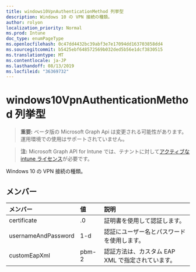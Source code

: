 ```yaml
---
title: windows10VpnAuthenticationMethod 列挙型
description: Windows 10 の VPN 接続の種類。
author: rolyon
localization_priority: Normal
ms.prod: Intune
doc_type: enumPageType
ms.openlocfilehash: 0c47dd4432bc39abf3e7e17094dd163703858dd4
ms.sourcegitcommit: b5425ebf648572569b032ded5b56e1dcf3830515
ms.translationtype: MT
ms.contentlocale: ja-JP
ms.lasthandoff: 08/13/2019
ms.locfileid: "36369732"
---
```

# <a name="windows10vpnauthenticationmethod-enum-type"></a>windows10VpnAuthenticationMethod 列挙型

> **重要:** ベータ版の Microsoft Graph Api は変更される可能性があります。運用環境での使用はサポートされていません。

> **注:** Microsoft Graph API for Intune では、テナントに対して[アクティブな intune ライセンス](https://go.microsoft.com/fwlink/?linkid=839381)が必要です。

Windows 10 の VPN 接続の種類。

## <a name="members"></a>メンバー
|メンバー|値|説明|
|:---|:---|:---|
|certificate|.0|証明書を使用して認証します。|
|usernameAndPassword|1-d|認証にユーザー名とパスワードを使用します。|
|customEapXml|pbm-2|認証方法は、カスタム EAP XML で指定されています。|




